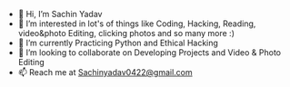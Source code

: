 - 👋 Hi, I’m Sachin Yadav
- 👀 I’m interested in lot's of things like Coding, Hacking, Reading, video&photo Editing, clicking photos and so many more :)
- 🌱 I’m currently Practicing Python and Ethical Hacking 
- 💞️ I’m looking to collaborate on Developing Projects and Video & Photo Editing 
- 📫 Reach me at Sachinyadav0422@gmail.com

<!---
Sachin Yadav/sachinyadav22 is a ✨ special ✨ repository because its `README.md` (this file) appears on your GitHub profile.
You can click the Preview link to take a look at your changes.
--->

